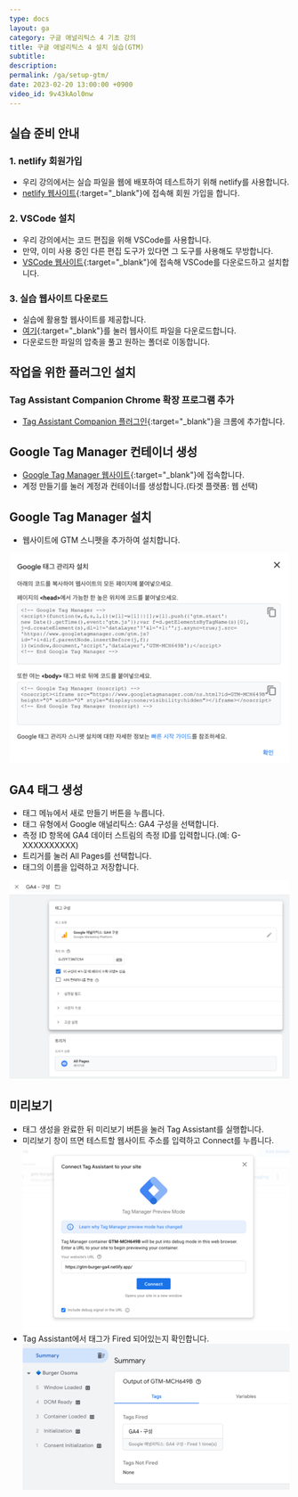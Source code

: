 ```yaml
---
type: docs
layout: ga
category: 구글 애널리틱스 4 기초 강의
title: 구글 애널리틱스 4 설치 실습(GTM)
subtitle: 
description: 
permalink: /ga/setup-gtm/
date: 2023-02-20 13:00:00 +0900
video_id: 9v43kAol0nw
---
```


## 실습 준비 안내

### 1. netlify 회원가입

- 우리 강의에서는 실습 파일을 웹에 배포하여 테스트하기 위해 netlify를 사용합니다.
- [netlify 웹사이트](https://www.netlify.com/){:target="_blank"}에 접속해 회원 가입을 합니다.

### 2. VSCode 설치

- 우리 강의에서는 코드 편집을 위해 VSCode를 사용합니다.
- 만약, 이미 사용 중인 다른 편집 도구가 있다면 그 도구를 사용해도 무방합니다.
- [VSCode 웹사이트](https://code.visualstudio.com/){:target="_blank"}에 접속해 VSCode를 다운로드하고 설치합니다.

### 3. 실습 웹사이트 다운로드

- 실습에 활용할 웹사이트를 제공합니다.
- [여기](https://drive.google.com/file/d/1oC8DWzRLAgDEc2ORnY5EgHVK8CxguRpO/view?usp=sharing){:target="_blank"}를 눌러 웹사이트 파일을 다운로드합니다.
- 다운로드한 파일의 압축을 풀고 원하는 폴더로 이동합니다.

## 작업을 위한 플러그인 설치

### Tag Assistant Companion Chrome 확장 프로그램 추가

- [Tag Assistant Companion 플러그인](https://chrome.google.com/webstore/detail/tag-assistant-companion/jmekfmbnaedfebfnmakmokmlfpblbfdm){:target="_blank"}을 크롬에 추가합니다.

## Google Tag Manager 컨테이너 생성

- [Google Tag Manager 웹사이트](https://tagmanager.google.com/){:target="_blank"}에 접속합니다.
- 계정 만들기를 눌러 계정과 컨테이너를 생성합니다.(타겟 플랫폼: 웹 선택)

## Google Tag Manager 설치

- 웹사이트에 GTM 스니펫을 추가하여 설치합니다.

![GTM 설치](/images/docs/ga/setup-gtm/00.png)

## GA4 태그 생성

- 태그 메뉴에서 새로 만들기 버튼을 누릅니다.
- 태그 유형에서 Google 애널리틱스: GA4 구성을 선택합니다.
- 측정 ID 항목에 GA4 데이터 스트림의 측정 ID를 입력합니다.(예: G-XXXXXXXXXX)
- 트리거를 눌러 All Pages를 선택합니다.
- 태그의 이름을 입력하고 저장합니다.

![GTM 태그](/images/docs/ga/setup-gtm/01.png)

## 미리보기

- 태그 생성을 완료한 뒤 미리보기 버튼을 눌러 Tag Assistant를 실행합니다.
- 미리보기 창이 뜨면 테스트할 웹사이트 주소를 입력하고 Connect를 누릅니다.
![GTM 미리보기](/images/docs/ga/setup-gtm/02.png)
- Tag Assistant에서 태그가 Fired 되어있는지 확인합니다.
![GTM 태그 Fired](/images/docs/ga/setup-gtm/03.png)